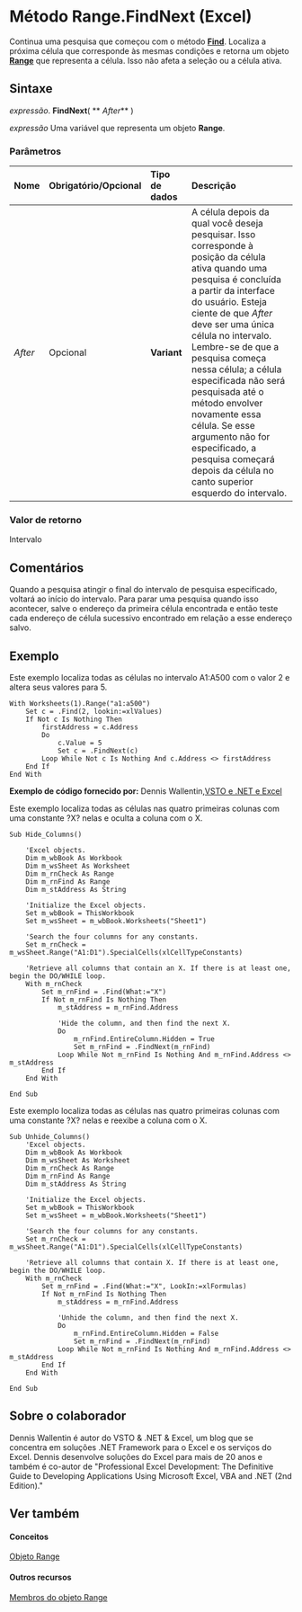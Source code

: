 
# Método Range.FindNext (Excel)

Continua uma pesquisa que começou com o método  **[Find](d9585265-8164-cb4d-a9e3-262f6e06b6b8.md)**. Localiza a próxima célula que corresponde às mesmas condições e retorna um objeto **[Range](b8207778-0dcc-4570-1234-f130532cc8cd.md)** que representa a célula. Isso não afeta a seleção ou a célula ativa.


## Sintaxe

 _expressão_. **FindNext**( ** _After_** )

 _expressão_ Uma variável que representa um objeto **Range**.


### Parâmetros



|**Nome**|**Obrigatório/Opcional**|**Tipo de dados**|**Descrição**|
|:-----|:-----|:-----|:-----|
| _After_|Opcional|**Variant**|A célula depois da qual você deseja pesquisar. Isso corresponde à posição da célula ativa quando uma pesquisa é concluída a partir da interface do usuário. Esteja ciente de que  _After_ deve ser uma única célula no intervalo. Lembre-se de que a pesquisa começa nessa célula; a célula especificada não será pesquisada até o método envolver novamente essa célula. Se esse argumento não for especificado, a pesquisa começará depois da célula no canto superior esquerdo do intervalo.|

### Valor de retorno

Intervalo


## Comentários

Quando a pesquisa atingir o final do intervalo de pesquisa especificado, voltará ao início do intervalo. Para parar uma pesquisa quando isso acontecer, salve o endereço da primeira célula encontrada e então teste cada endereço de célula sucessivo encontrado em relação a esse endereço salvo.


## Exemplo

Este exemplo localiza todas as células no intervalo A1:A500 com o valor 2 e altera seus valores para 5.


```
With Worksheets(1).Range("a1:a500") 
    Set c = .Find(2, lookin:=xlValues) 
    If Not c Is Nothing Then 
        firstAddress = c.Address 
        Do 
            c.Value = 5 
            Set c = .FindNext(c) 
        Loop While Not c Is Nothing And c.Address <> firstAddress 
    End If 
End With
```

 **Exemplo de código fornecido por:** Dennis Wallentin,[VSTO e .NET e Excel](http://xldennis.wordpress.com/)

Este exemplo localiza todas as células nas quatro primeiras colunas com uma constante ?X? nelas e oculta a coluna com o X.




```
Sub Hide_Columns()

    'Excel objects.
    Dim m_wbBook As Workbook
    Dim m_wsSheet As Worksheet
    Dim m_rnCheck As Range
    Dim m_rnFind As Range
    Dim m_stAddress As String

    'Initialize the Excel objects.
    Set m_wbBook = ThisWorkbook
    Set m_wsSheet = m_wbBook.Worksheets("Sheet1")
    
    'Search the four columns for any constants.
    Set m_rnCheck = m_wsSheet.Range("A1:D1").SpecialCells(xlCellTypeConstants)
    
    'Retrieve all columns that contain an X. If there is at least one, begin the DO/WHILE loop.
    With m_rnCheck
        Set m_rnFind = .Find(What:="X")
        If Not m_rnFind Is Nothing Then
            m_stAddress = m_rnFind.Address
             
            'Hide the column, and then find the next X.
            Do
                m_rnFind.EntireColumn.Hidden = True
                Set m_rnFind = .FindNext(m_rnFind)
            Loop While Not m_rnFind Is Nothing And m_rnFind.Address <> m_stAddress
        End If
    End With

End Sub
```

Este exemplo localiza todas as células nas quatro primeiras colunas com uma constante ?X? nelas e reexibe a coluna com o X.




```
Sub Unhide_Columns()
    'Excel objects.
    Dim m_wbBook As Workbook
    Dim m_wsSheet As Worksheet
    Dim m_rnCheck As Range
    Dim m_rnFind As Range
    Dim m_stAddress As String
    
    'Initialize the Excel objects.
    Set m_wbBook = ThisWorkbook
    Set m_wsSheet = m_wbBook.Worksheets("Sheet1")
    
    'Search the four columns for any constants.
    Set m_rnCheck = m_wsSheet.Range("A1:D1").SpecialCells(xlCellTypeConstants)
    
    'Retrieve all columns that contain X. If there is at least one, begin the DO/WHILE loop.
    With m_rnCheck
        Set m_rnFind = .Find(What:="X", LookIn:=xlFormulas)
        If Not m_rnFind Is Nothing Then
            m_stAddress = m_rnFind.Address
            
            'Unhide the column, and then find the next X.
            Do
                m_rnFind.EntireColumn.Hidden = False
                Set m_rnFind = .FindNext(m_rnFind)
            Loop While Not m_rnFind Is Nothing And m_rnFind.Address <> m_stAddress
        End If
    End With

End Sub
```


## Sobre o colaborador
<a name="AboutContributor"> </a>

Dennis Wallentin é autor do VSTO &amp; .NET &amp; Excel, um blog que se concentra em soluções .NET Framework para o Excel e os serviços do Excel. Dennis desenvolve soluções do Excel para mais de 20 anos e também é co-autor de "Professional Excel Development: The Definitive Guide to Developing Applications Using Microsoft Excel, VBA and .NET (2nd Edition)."


## Ver também
<a name="AboutContributor"> </a>


#### Conceitos


[Objeto Range](b8207778-0dcc-4570-1234-f130532cc8cd.md)
#### Outros recursos


[Membros do objeto Range](4336bf81-1e63-7e44-1792-baf366a027a7.md)